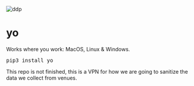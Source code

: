 ![ddp](https://44a54cd7e43cae68d339-79fdfac25b5b7a089d2cf87c8db56622.ssl.cf2.rackcdn.com/107565191/107565191_pink_new_era_yo!_mtv_raps_snapback_cap_lp4.jpg)


# yo
Works where you work: MacOS, Linux & Windows. 

<pre>pip3 install yo</pre> 

This repo is not finished,  this is a VPN for how we are going to sanitize the data we collect from venues. 
